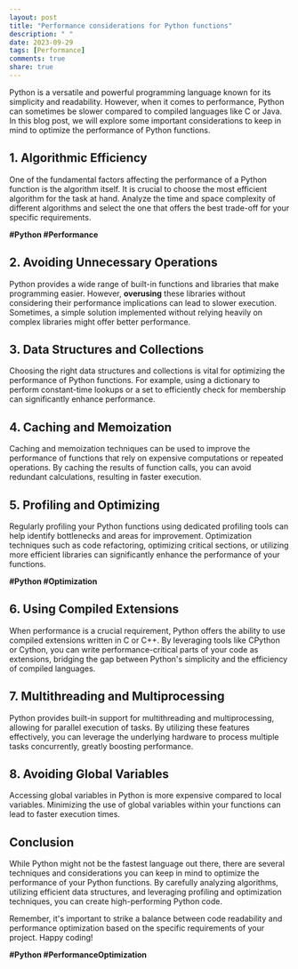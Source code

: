 ```yaml
---
layout: post
title: "Performance considerations for Python functions"
description: " "
date: 2023-09-29
tags: [Performance]
comments: true
share: true
---
```


Python is a versatile and powerful programming language known for its simplicity and readability. However, when it comes to performance, Python can sometimes be slower compared to compiled languages like C or Java. In this blog post, we will explore some important considerations to keep in mind to optimize the performance of Python functions.

## 1. Algorithmic Efficiency

One of the fundamental factors affecting the performance of a Python function is the algorithm itself. It is crucial to choose the most efficient algorithm for the task at hand. Analyze the time and space complexity of different algorithms and select the one that offers the best trade-off for your specific requirements.

**#Python #Performance**

## 2. Avoiding Unnecessary Operations

Python provides a wide range of built-in functions and libraries that make programming easier. However, **overusing** these libraries without considering their performance implications can lead to slower execution. Sometimes, a simple solution implemented without relying heavily on complex libraries might offer better performance.

## 3. Data Structures and Collections

Choosing the right data structures and collections is vital for optimizing the performance of Python functions. For example, using a dictionary to perform constant-time lookups or a set to efficiently check for membership can significantly enhance performance.

## 4. Caching and Memoization

Caching and memoization techniques can be used to improve the performance of functions that rely on expensive computations or repeated operations. By caching the results of function calls, you can avoid redundant calculations, resulting in faster execution.

## 5. Profiling and Optimizing

Regularly profiling your Python functions using dedicated profiling tools can help identify bottlenecks and areas for improvement. Optimization techniques such as code refactoring, optimizing critical sections, or utilizing more efficient libraries can significantly enhance the performance of your functions.

**#Python #Optimization**

## 6. Using Compiled Extensions

When performance is a crucial requirement, Python offers the ability to use compiled extensions written in C or C++. By leveraging tools like CPython or Cython, you can write performance-critical parts of your code as extensions, bridging the gap between Python's simplicity and the efficiency of compiled languages.

## 7. Multithreading and Multiprocessing

Python provides built-in support for multithreading and multiprocessing, allowing for parallel execution of tasks. By utilizing these features effectively, you can leverage the underlying hardware to process multiple tasks concurrently, greatly boosting performance.

## 8. Avoiding Global Variables

Accessing global variables in Python is more expensive compared to local variables. Minimizing the use of global variables within your functions can lead to faster execution times.

## Conclusion

While Python might not be the fastest language out there, there are several techniques and considerations you can keep in mind to optimize the performance of your Python functions. By carefully analyzing algorithms, utilizing efficient data structures, and leveraging profiling and optimization techniques, you can create high-performing Python code.

Remember, it's important to strike a balance between code readability and performance optimization based on the specific requirements of your project. Happy coding!

**#Python #PerformanceOptimization**